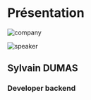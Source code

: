 <!-- .slide: class="speaker-slide" -->

# Présentation

![company](./assets/common/images/logo_sfeir_blanc.png)

![speaker](./assets/common/images/speakers/SylvainDumas.webp)

<h2>Sylvain <span>DUMAS</span></h2>

### Developer backend

<!-- .element: class="icon-rule icon-first" -->
